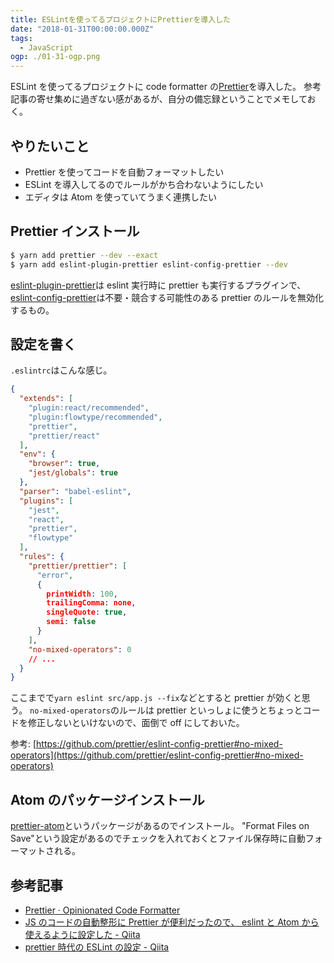 ```yaml
---
title: ESLintを使ってるプロジェクトにPrettierを導入した
date: "2018-01-31T00:00:00.000Z"
tags:
  - JavaScript
ogp: ./01-31-ogp.png
---
```


ESLint を使ってるプロジェクトに code formatter の[Prettier](https://github.com/prettier/prettier)を導入した。
参考記事の寄せ集めに過ぎない感があるが、自分の備忘録ということでメモしておく。

## **やりたいこと**

- Prettier を使ってコードを自動フォーマットしたい
- ESLint を導入してるのでルールがかち合わないようにしたい
- エディタは Atom を使っていてうまく連携したい

## **Prettier インストール**

```sh
$ yarn add prettier --dev --exact
$ yarn add eslint-plugin-prettier eslint-config-prettier --dev
```

[eslint-plugin-prettier](https://github.com/prettier/eslint-plugin-prettier)は eslint 実行時に prettier も実行するプラグインで、
[eslint-config-prettier](https://github.com/prettier/eslint-config-prettier)は不要・競合する可能性のある prettier のルールを無効化するもの。

## **設定を書く**

`.eslintrc`はこんな感じ。

```json
{
  "extends": [
    "plugin:react/recommended",
    "plugin:flowtype/recommended",
    "prettier",
    "prettier/react"
  ],
  "env": {
    "browser": true,
    "jest/globals": true
  },
  "parser": "babel-eslint",
  "plugins": [
    "jest",
    "react",
    "prettier",
    "flowtype"
  ],
  "rules": {
    "prettier/prettier": [
      "error",
      {
        printWidth: 100,
        trailingComma: none,
        singleQuote: true,
        semi: false
      }
    ],
    "no-mixed-operators": 0
    // ...
  }
}
```

ここまでで`yarn eslint src/app.js --fix`などとすると prettier が効くと思う。
`no-mixed-operators`のルールは prettier といっしょに使うとちょっとコードを修正しないといけないので、面倒で off にしておいた。

参考: [https://github.com/prettier/eslint-config-prettier#no-mixed-operators](https://github.com/prettier/eslint-config-prettier#no-mixed-operators)

## **Atom のパッケージインストール**

[prettier-atom](https://github.com/prettier/prettier-atom)というパッケージがあるのでインストール。
"Format Files on Save"という設定があるのでチェックを入れておくとファイル保存時に自動フォーマットされる。

## **参考記事**

- [Prettier · Opinionated Code Formatter](https://prettier.io/)
- [JS のコードの自動整形に Prettier が便利だったので、 eslint と Atom から使えるように設定した - Qiita](https://qiita.com/mizchi/items/f42c77c0a7a24dd5a567)
- [prettier 時代の ESLint の設定 - Qiita](https://qiita.com/akameco/items/c4c92135a9d50727c7ed)
